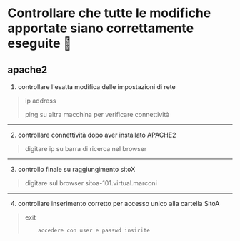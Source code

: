# Controllare che tutte le modifiche apportate siano correttamente eseguite :rocket:
## apache2

1. controllare l'esatta modifica delle impostazioni di rete
>ip address
>
>ping su altra macchina per verificare connettività
>

--------------------------------------------------------------

2. controllare connettività dopo aver installato APACHE2
>digitare ip su barra di ricerca nel browser
>

--------------------------------------------------------------

3. controllo finale su raggiungimento sitoX
>digitare sul browser sitoa-101.virtual.marconi
>

--------------------------------------------------------------

4. controllare inserimento corretto per accesso unico alla cartella SitoA
>exit
>
>         accedere con user e passwd insirite
>
